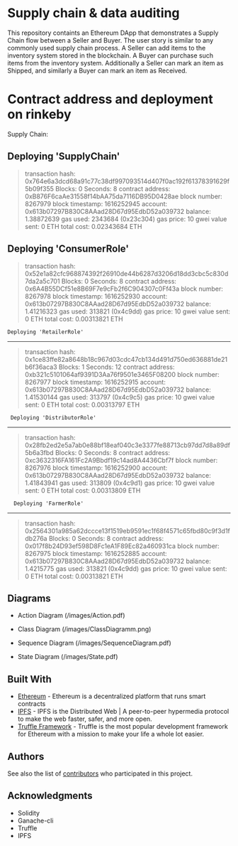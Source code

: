# Supply chain & data auditing

This repository containts an Ethereum DApp that demonstrates a Supply Chain flow between a Seller and Buyer. The user story is similar to any commonly used supply chain process. A Seller can add items to the inventory system stored in the blockchain. A Buyer can purchase such items from the inventory system. Additionally a Seller can mark an item as Shipped, and similarly a Buyer can mark an item as Received.

# Contract address and deployment on rinkeby

Supply Chain:  

 Deploying 'SupplyChain'
   -----------------------
   > transaction hash:    0x764e6a3dcd68a91c77c38df997093514d407f0ac192f61378391629f5b09f355
   > Blocks: 0            Seconds: 8
   > contract address:    0xB876F6caAe31558f14bAA75da7116DB95D0428ae
   > block number:        8267979
   > block timestamp:     1616252945
   > account:             0x613b07297B830C8AAad28D67d95EdbD52a039732
   > balance:             1.38872639
   > gas used:            2343684 (0x23c304)
   > gas price:           10 gwei
   > value sent:          0 ETH
   > total cost:          0.02343684 ETH


   Deploying 'ConsumerRole'
   ------------------------
   > transaction hash:    0x52e1a82cfc968874392f26910de44b6287d3206d18dd3cbc5c830d7da2a5c701
   > Blocks: 0            Seconds: 8
   > contract address:    0x6A4B55DCf51e8B69F7e9cFb2f6C904307c0Ff43a
   > block number:        8267978
   > block timestamp:     1616252930
   > account:             0x613b07297B830C8AAad28D67d95EdbD52a039732
   > balance:             1.41216323
   > gas used:            313821 (0x4c9dd)
   > gas price:           10 gwei
   > value sent:          0 ETH
   > total cost:          0.00313821 ETH

    Deploying 'RetailerRole'
   ------------------------
   > transaction hash:    0x1ce83ffe82a8648b18c967d03cdc47cb134d491d750ed636881de21b6f36aca3
   > Blocks: 1            Seconds: 12
   > contract address:    0xb321c5101064af9391D3Aa76f9501e3465F08200
   > block number:        8267977
   > block timestamp:     1616252915
   > account:             0x613b07297B830C8AAad28D67d95EdbD52a039732
   > balance:             1.41530144
   > gas used:            313797 (0x4c9c5)
   > gas price:           10 gwei
   > value sent:          0 ETH
   > total cost:          0.00313797 ETH

     Deploying 'DistributorRole'
   ---------------------------
   > transaction hash:    0x28fb2ed2e5a7ab0e88bf18eaf040c3e3377fe88713cb97dd7d8a89df5b6a3fbd
   > Blocks: 0            Seconds: 8
   > contract address:    0xc3632316FA161Fc2A9Bbdf19c14ad8A4436Cbf7f
   > block number:        8267976
   > block timestamp:     1616252900
   > account:             0x613b07297B830C8AAad28D67d95EdbD52a039732
   > balance:             1.41843941
   > gas used:            313809 (0x4c9d1)
   > gas price:           10 gwei
   > value sent:          0 ETH
   > total cost:          0.00313809 ETH

      Deploying 'FarmerRole'
   ----------------------
   > transaction hash:    0x2564301a985a62dccce13f1519eb9591ec1f68f4571c65fbd80c9f3d1fdb276a
   > Blocks: 0            Seconds: 8
   > contract address:    0x017f8b24D93ef598D8Fc1eA1F89Ec82a460931ca
   > block number:        8267975
   > block timestamp:     1616252885
   > account:             0x613b07297B830C8AAad28D67d95EdbD52a039732
   > balance:             1.4215775
   > gas used:            313821 (0x4c9dd)
   > gas price:           10 gwei
   > value sent:          0 ETH
   > total cost:          0.00313821 ETH



## Diagrams

* Action Diagram
(/images/Action.pdf)

* Class Diagram
(/images/ClassDiagramm.png)

* Sequence Diagram
(/images/SequenceDiagram.pdf)

* State Diagram
(/images/State.pdf)


## Built With

* [Ethereum](https://www.ethereum.org/) - Ethereum is a decentralized platform that runs smart contracts
* [IPFS](https://ipfs.io/) - IPFS is the Distributed Web | A peer-to-peer hypermedia protocol
to make the web faster, safer, and more open.
* [Truffle Framework](http://truffleframework.com/) - Truffle is the most popular development framework for Ethereum with a mission to make your life a whole lot easier.


## Authors

See also the list of [contributors](https://github.com/your/project/contributors.md) who participated in this project.

## Acknowledgments

* Solidity
* Ganache-cli
* Truffle
* IPFS
